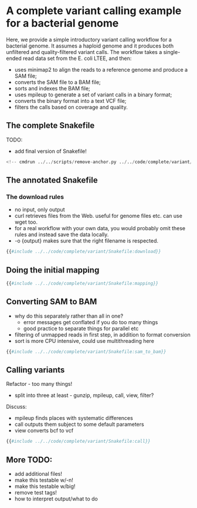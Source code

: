 # A complete variant calling example for a bacterial genome

Here, we provide a simple introductory variant calling workflow
for a bacterial genome. It assumes a haploid genome and it produces
both unfiltered and quality-filtered variant calls. The workflow
takes a single-ended read data set from the E. coli LTEE, and then:

* uses minimap2 to align the reads to a reference genome and produce a SAM file;
* converts the SAM file to a BAM file;
* sorts and indexes the BAM file;
* uses mpileup to generate a set of variant calls in a binary format;
* converts the binary format into a text VCF file;
* filters the calls based on coverage and quality.

## The complete Snakefile

TODO:
- add final version of Snakefile!

```python
<!-- cmdrun ../../scripts/remove-anchor.py ../../code/complete/variant/Snakefile -->
```

## The annotated Snakefile

### The download rules

* no input, only output
* curl retrieves files from the Web. useful for genome files etc. can use wget too.
* for a real workflow with your own data, you would probably omit these
  rules and instead save the data locally.
* -o {output} makes sure that the right filename is respected.

```python
{{#include ../../code/complete/variant/Snakefile:download}}
```

## Doing the initial mapping

```python
{{#include ../../code/complete/variant/Snakefile:mapping}}
```

## Converting SAM to BAM

* why do this separately rather than all in one?
  * error messages get conflated if you do too many things
  * good practice to separate things for parallel etc
* filtering of unmapped reads in first step, in addition to format conversion
* sort is more CPU intensive, could use multithreading here

```python
{{#include ../../code/complete/variant/Snakefile:sam_to_bam}}
```

## Calling variants

Refactor - too many things!
* split into three at least - gunzip, mpileup, call, view, filter?

Discuss:
* mpileup finds places with systematic differences
* call outputs them subject to some default parameters
* view converts bcf to vcf

```python
{{#include ../../code/complete/variant/Snakefile:call}}
```

## More TODO:

* add additional files!
* make this testable w/-n!
* make this testable w/big!
* remove test tags!
* how to interpret output/what to do
